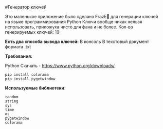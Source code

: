 #Генератор ключей

Это маленькое приложение было сделано FrazE👑 для генерации ключей на языке программирования Python
Ключи вообще никак нельзя использовать, приложуха чисто для фана и не более. Кол-во генерируемых ключей: 10





















**Есть два способа вывода ключей:**
    В консоль
    В текстовый документ формата .txt




















**Требования:**

Python
Скачать - https://www.python.org/downloads/

    pip install colorama
    pip install pygetwindow

**Используемые библиотеки:**

    random
    string
    sys
    time
    os
    pygetwindow
    colorama
